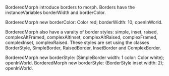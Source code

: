 BorderedMorph introduce borders to morph. Borders have the instanceVariables borderWidth and borderColor.
 
BorderedMorph new borderColor: Color red; borderWidth: 10; openInWorld.

BorderedMorph also have a varaity of border styles: simple, inset, raised, complexAltFramed, complexAltInset, complexAltRaised, complexFramed, complexInset, complexRaised.
These styles are set using the classes BorderStyle, SimpleBorder, RaisedBorder, InsetBorder and ComplexBorder.

BorderedMorph new borderStyle: (SimpleBorder width: 1 color: Color white); openInWorld.
BorderedMorph new borderStyle: (BorderStyle inset width: 2); openInWorld.


